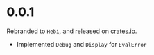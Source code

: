 # 0.0.1

Rebranded to `Hebi`, and released on [crates.io](https://crates.io/).

- Implemented `Debug` and `Display` for `EvalError`
